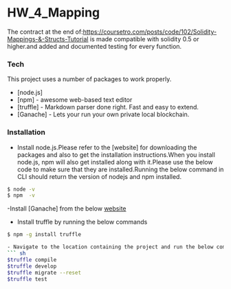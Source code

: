 # HW_4_Mapping

The  contract at the end of:https://coursetro.com/posts/code/102/Solidity-Mappings-&-Structs-Tutorial is made compatible with solidity 0.5 or higher.and  added and documented testing for every function.

>
### Tech

This project uses a number of packages to work properly.

* [node.js]
* [npm] - awesome web-based text editor
* [truffle] - Markdown parser done right. Fast and easy to extend.
* [Ganache] - Lets your run your own private local blockchain.

### Installation

- Install node.js.Please refer to the [website] for downloading the packages and also to get the   installation instructions.When you install node.js, npm will also get installed along with it.Please use the below code to make sure that they are installed.Running the below command in CLI should return the version of nodejs and npm installed.
```sh
$ node -v
$ npm  -v

```
-Install [Ganache] from the below [website](https://truffleframework.com/docs/ganache/quickstart)
- Install truffle  by running the below commands
 ```sh
 $ npm -g install truffle
 
 - Navigate to the location containing the project and run the below commands
``` sh
$truffle compile
$truffle develop
$truffle migrate --reset
$truffle test
```

